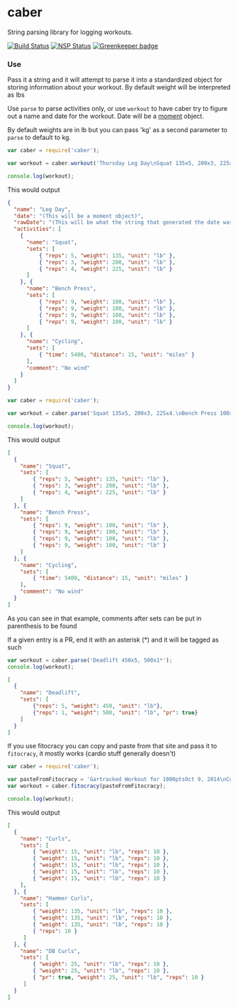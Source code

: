 # caber

String parsing library for logging workouts.

[![Build Status](https://travis-ci.org/wraithgar/caber.svg?branch=master)](https://travis-ci.org/wraithgar/caber)
[![NSP Status](https://nodesecurity.io/orgs/wraithgar/projects/d7a06e6a-3544-4018-b28e-bdf72ec0a00c/badge)](https://nodesecurity.io/orgs/wraithgar/projects/d7a06e6a-3544-4018-b28e-bdf72ec0a00c)
[![Greenkeeper badge](https://badges.greenkeeper.io/wraithgar/caber.svg)](https://greenkeeper.io/)

### Use

Pass it a string and it will attempt to parse it into a standardized
object for storing information about your workout.  By default weight
will be interpreted as lbs

Use `parse` to parse activities only, or use `workout` to have caber try
to figure out a name and date for the workout. Date will be a [moment](http://momentjs.com/)
object.

By default weights are in lb but you can pass 'kg' as a second parameter
to `parse` to default to kg.


```javascript
var caber = require('caber');

var workout = caber.workout('Thursday Leg Day\nSquat 135x5, 200x3, 225x4.\nCycling 1:30:00 15 miles (No wind)');

console.log(workout);
```

This would output

```json
{
  "name": "Leg Day",
  "date": "(This will be a moment object)",
  "rawDate": "(This will be what the string that generated the date was)",
  "activities": [
    {
      "name": "Squat",
      "sets": [
          { "reps": 5, "weight": 135, "unit": "lb" },
          { "reps": 3, "weight": 200, "unit": "lb" },
          { "reps": 4, "weight": 225, "unit": "lb" }
      ]
    }, {
      "name": "Bench Press",
      "sets": [
          { "reps": 9, "weight": 100, "unit": "lb" },
          { "reps": 9, "weight": 100, "unit": "lb" },
          { "reps": 9, "weight": 100, "unit": "lb" },
          { "reps": 9, "weight": 100, "unit": "lb" }
      ]
    }, {
      "name": "Cycling",
      "sets": [
          { "time": 5400, "distance": 15, "unit": "miles" }
      ],
      "comment": "No wind"
    }
  ]
}
```

```javascript
var caber = require('caber');

var workout = caber.parse('Squat 135x5, 200x3, 225x4.\nBench Press 100x9x4\nCycling 1:30:00 15 miles (No wind)');

console.log(workout);
```

This would output

```json
[
  {
    "name": "Squat",
    "sets": [
        { "reps": 5, "weight": 135, "unit": "lb" },
        { "reps": 3, "weight": 200, "unit": "lb" },
        { "reps": 4, "weight": 225, "unit": "lb" }
    ]
  }, {
    "name": "Bench Press",
    "sets": [
        { "reps": 9, "weight": 100, "unit": "lb" },
        { "reps": 9, "weight": 100, "unit": "lb" },
        { "reps": 9, "weight": 100, "unit": "lb" },
        { "reps": 9, "weight": 100, "unit": "lb" }
    ]
  }, {
    "name": "Cycling",
    "sets": [
        { "time": 5400, "distance": 15, "unit": "miles" }
    ],
    "comment": "No wind"
  }
]
```

As you can see in that example, comments after sets can be put in
parenthesis to be found

If a given entry is a PR, end it with an asterisk (\*) and it will be
tagged as such

```javascript
var workout = caber.parse('Deadlift 450x5, 500x1*');
console.log(workout);
```

```json
[
  {
    "name": "Deadlift",
    "sets": [
        {"reps": 5, "weight": 450, "unit": "lb"},
        {"reps": 1, "weight": 500, "unit": "lb", "pr": true}
    ]
  }
]
```


If you use fitocracy you can copy and paste from that site and pass it
to `fitocracy`, it mostly works (cardio stuff generally doesn't)

```javascript
var caber = require('caber');

var pasteFromFitocracy = 'Gartracked Workout for 1000ptsOct 9, 2014\nCurls\n15 lb x 10 reps 11\n15 lb x 10 reps 11\n15 lb x 10 reps 11\n15 lb x 10 reps 11\n15 lb x 10 reps 11\nHammer Curls\n135 lb x 10 reps 25\n135 lb x 10 reps 25\n135 lb x 10 reps 25\n135lb x 10 reps 25\nDB Curls\n25 lb x 10 reps 57\n25 lb x 10 reps 57\n25 lb x 10 reps (PR) 57';
var workout = caber.fitocracy(pasteFromFitocracy);

console.log(workout);
```

This would output

```json
[
  {
    "name": "Curls",
    "sets": [
        { "weight": 15, "unit": "lb", "reps": 10 },
        { "weight": 15, "unit": "lb", "reps": 10 },
        { "weight": 15, "unit": "lb", "reps": 10 },
        { "weight": 15, "unit": "lb", "reps": 10 },
        { "weight": 15, "unit": "lb", "reps": 10 }
    ],
  }, {
    "name": "Hammer Curls",
    "sets": [
        { "weight": 135, "unit": "lb", "reps": 10 },
        { "weight": 135, "unit": "lb", "reps": 10 },
        { "weight": 135, "unit": "lb", "reps": 10 }
        { "reps": 10 }
     ]
  }, {
    "name": "DB Curls",
    "sets": [
        { "weight": 25, "unit": "lb", "reps": 10 },
        { "weight": 25, "unit": "lb", "reps": 10 },
        { "pr": true, "weight": 25, "unit": "lb", "reps": 10 }
     ]
  }
]
```
